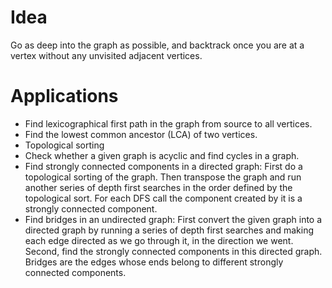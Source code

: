 # Idea

Go as deep into the graph as possible, and backtrack once you are at a vertex without any unvisited adjacent vertices.

# Applications

- Find lexicographical first path in the graph from source  to all vertices.
- Find the lowest common ancestor (LCA) of two vertices.
- Topological sorting
- Check whether a given graph is acyclic and find cycles in a graph.
- Find strongly connected components in a directed graph: First do a topological sorting of the graph. Then transpose the graph and run another series of depth first searches in the order defined by the topological sort. For each DFS call the component created by it is a strongly connected component.
- Find bridges in an undirected graph: First convert the given graph into a directed graph by running a series of depth first searches and making each edge directed as we go through it, in the direction we went. Second, find the strongly connected components in this directed graph. Bridges are the edges whose ends belong to different strongly connected components.
